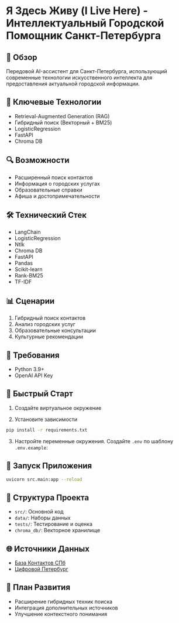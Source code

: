 # Я Здесь Живу (I Live Here) - Интеллектуальный Городской Помощник Санкт-Петербурга

## 🌟 Обзор
Передовой AI-ассистент для Санкт-Петербурга, использующий современные технологии искусственного интеллекта для предоставления актуальной городской информации.

## 🚀 Ключевые Технологии
- Retrieval-Augmented Generation (RAG)
- Гибридный поиск (Векторный + BM25)
- LogisticRegression
- FastAPI
- Chroma DB

## 🔍 Возможности
- Расширенный поиск контактов
- Информация о городских услугах
- Образовательные справки
- Афиша и достопримечательности

## 🛠 Технический Стек
- LangChain
- LogisticRegression
- Ntlk
- Chroma DB
- FastAPI
- Pandas
- Scikit-learn
- Rank-BM25
- TF-IDF

## 📊 Сценарии
1. Гибридный поиск контактов
2. Анализ городских услуг
3. Образовательные консультации
4. Культурные рекомендации

## 🔧 Требования
- Python 3.9+
- OpenAI API Key

## 🚀 Быстрый Старт

1. Создайте виртуальное окружение

2. Установите зависимости
```bash
pip install -r requirements.txt
```

3. Настройте переменные окружения. Создайте `.env` по шаблону `.env.example`:

## 🏃 Запуск Приложения
```bash
uvicorn src.main:app --reload
```

## 📂 Структура Проекта
- `src/`: Основной код
- `data/`: Наборы данных
- `tests/`: Тестирование и оценка
- `chroma_db/`: Векторное хранилище

## 🌐 Источники Данных
- [База Контактов СПб](data/contacts.xlsx)
- [Цифровой Петербург](https://petersburg.ru/)

## 🚧 План Развития
- Расширение гибридных техник поиска
- Интеграция дополнительных источников
- Улучшение контекстного понимания